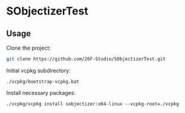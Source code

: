 # SObjectizerTest

## Usage

Clone the project:

```bash
git clone https://github.com/26F-Studio/SObjectizerTest.git
```

Initial vcpkg subdirectory:

```
./vcpkg/bootstrap-vcpkg.bat
```

Install necessary packages:

```
./vcpkg/vcpkg install sobjectizer:x64-linux --vcpkg-root=./vcpkg
